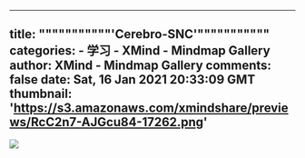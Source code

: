 
---
title: """""""""""'Cerebro-SNC'"""""""""""
categories: 
    - 学习
    - XMind - Mindmap Gallery
author: XMind - Mindmap Gallery
comments: false
date: Sat, 16 Jan 2021 20:33:09 GMT
thumbnail: 'https://s3.amazonaws.com/xmindshare/previews/RcC2n7-AJGcu84-17262.png'
---

<div>   
<img src="https://s3.amazonaws.com/xmindshare/previews/RcC2n7-AJGcu84-17262.png" referrerpolicy="no-referrer">  
</div>
            